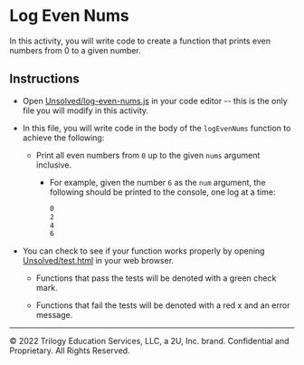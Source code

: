 # Log Even Nums

In this activity, you will write code to create a function that prints even numbers from 0 to a given number.

## Instructions

* Open [Unsolved/log-even-nums.js](./Unsolved/log-even-nums.js) in your code editor -- this is the only file you will modify in this activity.

* In this file, you will write code in the body of the `logEvenNums` function to achieve the following:

  * Print all even numbers from `0` up to the given `nums` argument inclusive.

    * For example, given the number `6` as the `num` argument, the following should be printed to the console, one log at a time:

      ```bash
      0
      2
      4
      6
      ```

* You can check to see if your function works properly by opening [Unsolved/test.html](./Unsolved/test.html) in your web browser.

  * Functions that pass the tests will be denoted with a green check mark.

  * Functions that fail the tests will be denoted with a red x and an error message.

---
© 2022 Trilogy Education Services, LLC, a 2U, Inc. brand. Confidential and Proprietary. All Rights Reserved.

